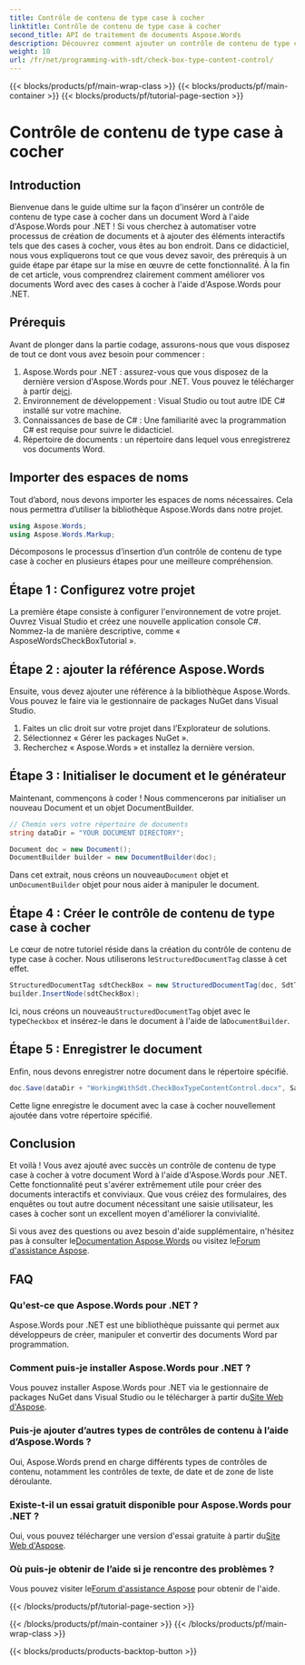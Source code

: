 ```yaml
---
title: Contrôle de contenu de type case à cocher
linktitle: Contrôle de contenu de type case à cocher
second_title: API de traitement de documents Aspose.Words
description: Découvrez comment ajouter un contrôle de contenu de type case à cocher dans les documents Word à l'aide d'Aspose.Words pour .NET avec ce didacticiel détaillé, étape par étape.
weight: 10
url: /fr/net/programming-with-sdt/check-box-type-content-control/
---
```


{{< blocks/products/pf/main-wrap-class >}}
{{< blocks/products/pf/main-container >}}
{{< blocks/products/pf/tutorial-page-section >}}

# Contrôle de contenu de type case à cocher

## Introduction

Bienvenue dans le guide ultime sur la façon d'insérer un contrôle de contenu de type case à cocher dans un document Word à l'aide d'Aspose.Words pour .NET ! Si vous cherchez à automatiser votre processus de création de documents et à ajouter des éléments interactifs tels que des cases à cocher, vous êtes au bon endroit. Dans ce didacticiel, nous vous expliquerons tout ce que vous devez savoir, des prérequis à un guide étape par étape sur la mise en œuvre de cette fonctionnalité. À la fin de cet article, vous comprendrez clairement comment améliorer vos documents Word avec des cases à cocher à l'aide d'Aspose.Words pour .NET.

## Prérequis

Avant de plonger dans la partie codage, assurons-nous que vous disposez de tout ce dont vous avez besoin pour commencer :

1.  Aspose.Words pour .NET : assurez-vous que vous disposez de la dernière version d'Aspose.Words pour .NET. Vous pouvez le télécharger à partir de[ici](https://releases.aspose.com/words/net/).
2. Environnement de développement : Visual Studio ou tout autre IDE C# installé sur votre machine.
3. Connaissances de base de C# : Une familiarité avec la programmation C# est requise pour suivre le didacticiel.
4. Répertoire de documents : un répertoire dans lequel vous enregistrerez vos documents Word.

## Importer des espaces de noms

Tout d’abord, nous devons importer les espaces de noms nécessaires. Cela nous permettra d’utiliser la bibliothèque Aspose.Words dans notre projet.

```csharp
using Aspose.Words;
using Aspose.Words.Markup;
```

Décomposons le processus d’insertion d’un contrôle de contenu de type case à cocher en plusieurs étapes pour une meilleure compréhension.

## Étape 1 : Configurez votre projet

La première étape consiste à configurer l'environnement de votre projet. Ouvrez Visual Studio et créez une nouvelle application console C#. Nommez-la de manière descriptive, comme « AsposeWordsCheckBoxTutorial ».

## Étape 2 : ajouter la référence Aspose.Words

Ensuite, vous devez ajouter une référence à la bibliothèque Aspose.Words. Vous pouvez le faire via le gestionnaire de packages NuGet dans Visual Studio.

1. Faites un clic droit sur votre projet dans l’Explorateur de solutions.
2. Sélectionnez « Gérer les packages NuGet ».
3. Recherchez « Aspose.Words » et installez la dernière version.

## Étape 3 : Initialiser le document et le générateur

Maintenant, commençons à coder ! Nous commencerons par initialiser un nouveau Document et un objet DocumentBuilder.

```csharp
// Chemin vers votre répertoire de documents
string dataDir = "YOUR DOCUMENT DIRECTORY";

Document doc = new Document();
DocumentBuilder builder = new DocumentBuilder(doc);
```

 Dans cet extrait, nous créons un nouveau`Document` objet et un`DocumentBuilder` objet pour nous aider à manipuler le document.

## Étape 4 : Créer le contrôle de contenu de type case à cocher

Le cœur de notre tutoriel réside dans la création du contrôle de contenu de type case à cocher. Nous utiliserons le`StructuredDocumentTag` classe à cet effet.

```csharp
StructuredDocumentTag sdtCheckBox = new StructuredDocumentTag(doc, SdtType.Checkbox, MarkupLevel.Inline);
builder.InsertNode(sdtCheckBox);
```

 Ici, nous créons un nouveau`StructuredDocumentTag` objet avec le type`Checkbox` et insérez-le dans le document à l'aide de la`DocumentBuilder`.

## Étape 5 : Enregistrer le document

Enfin, nous devons enregistrer notre document dans le répertoire spécifié.

```csharp
doc.Save(dataDir + "WorkingWithSdt.CheckBoxTypeContentControl.docx", SaveFormat.Docx);
```

Cette ligne enregistre le document avec la case à cocher nouvellement ajoutée dans votre répertoire spécifié.

## Conclusion

Et voilà ! Vous avez ajouté avec succès un contrôle de contenu de type case à cocher à votre document Word à l'aide d'Aspose.Words pour .NET. Cette fonctionnalité peut s'avérer extrêmement utile pour créer des documents interactifs et conviviaux. Que vous créiez des formulaires, des enquêtes ou tout autre document nécessitant une saisie utilisateur, les cases à cocher sont un excellent moyen d'améliorer la convivialité.

 Si vous avez des questions ou avez besoin d'aide supplémentaire, n'hésitez pas à consulter le[Documentation Aspose.Words](https://reference.aspose.com/words/net/) ou visitez le[Forum d'assistance Aspose](https://forum.aspose.com/c/words/8).

## FAQ

### Qu'est-ce que Aspose.Words pour .NET ?
Aspose.Words pour .NET est une bibliothèque puissante qui permet aux développeurs de créer, manipuler et convertir des documents Word par programmation.

### Comment puis-je installer Aspose.Words pour .NET ?
 Vous pouvez installer Aspose.Words pour .NET via le gestionnaire de packages NuGet dans Visual Studio ou le télécharger à partir du[Site Web d'Aspose](https://releases.aspose.com/words/net/).

### Puis-je ajouter d’autres types de contrôles de contenu à l’aide d’Aspose.Words ?
Oui, Aspose.Words prend en charge différents types de contrôles de contenu, notamment les contrôles de texte, de date et de zone de liste déroulante.

### Existe-t-il un essai gratuit disponible pour Aspose.Words pour .NET ?
 Oui, vous pouvez télécharger une version d'essai gratuite à partir du[Site Web d'Aspose](https://releases.aspose.com/).

### Où puis-je obtenir de l’aide si je rencontre des problèmes ?
 Vous pouvez visiter le[Forum d'assistance Aspose](https://forum.aspose.com/c/words/8) pour obtenir de l'aide.

{{< /blocks/products/pf/tutorial-page-section >}}

{{< /blocks/products/pf/main-container >}}
{{< /blocks/products/pf/main-wrap-class >}}

{{< blocks/products/products-backtop-button >}}
